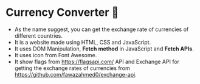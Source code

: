 # Currency Converter 💱

- As the name suggest, you can get the exchange rate of currencies of different countries.  
- It is a website made using HTML, CSS and JavaScript.  
- It uses DOM Manipulation, **Fetch method** in JavaScript and **Fetch APIs**.  
- It uses icon from Font Awesome.  
- It show flags from https://flagsapi.com/ API and Exchange API for getting the exchange rates of currencies from https://github.com/fawazahmed0/exchange-api.  
